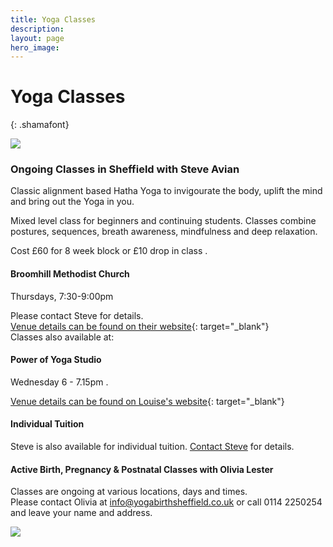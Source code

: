 ```yaml
---
title: Yoga Classes
description:
layout: page
hero_image:
---
```


# Yoga Classes
{: .shamafont}

![](https://lh3.googleusercontent.com/-I2sXVAGTCM4/Wyzmhq_Cq_I/AAAAAAAABn0/3Kf64mNhkygT5-diHSYqzo-pWNTpIf5-wCJoC/s800-e30/classes2ndthought.jpg)

### Ongoing Classes in Sheffield with Steve Avian &nbsp;

Classic alignment based Hatha Yoga to invigourate the body, uplift the mind and bring out the Yoga in you.&nbsp;

Mixed level class for beginners and continuing students. Classes combine postures, sequences, breath awareness, mindfulness and deep relaxation.

Cost &pound;60 for 8 week block or &pound;10 drop in class .

#### Broomhill Methodist Church&nbsp;

Thursdays, 7:30-9:00pm

Please contact Steve for details.<br>[Venue details can be found on their website](http://www.broomhillmethodist.co.uk/){: target="_blank"}<br>Classes also available at:

#### Power of Yoga Studio

Wednesday 6 - 7.15pm .

[Venue details can be found on Louise's website](http://www.powerofyoga.net/){: target="_blank"}

#### Individual Tuition

Steve is also available for individual tuition. [Contact Steve](mailto:info@shamayoga.org.uk?subject=Individual%20Tuition%20with%20Steve%20avian) for details.

#### Active Birth, Pregnancy & Postnatal Classes with Olivia Lester

Classes are ongoing at various locations, days and times.<br>Please contact Olivia at [info@yogabirthsheffield.co.uk](mailto:info@yogabirthsheffield.co.uk?subject=Active%20Birth%2C%20Pregnancy%20%26%20Postnatal%20Classes%20-%20shamayoga.org.uk) or call 0114 2250254 and leave your name and address.

![](https://lh3.googleusercontent.com/-pQR524fcabY/WyzmlnDcS4I/AAAAAAAABoE/wIUdnHuMIWM23sacGL_IEPX5oSn_1_fLwCJoC/s800-e30/webphotos7.jpg)